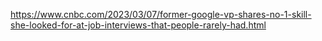 
https://www.cnbc.com/2023/03/07/former-google-vp-shares-no-1-skill-she-looked-for-at-job-interviews-that-people-rarely-had.html